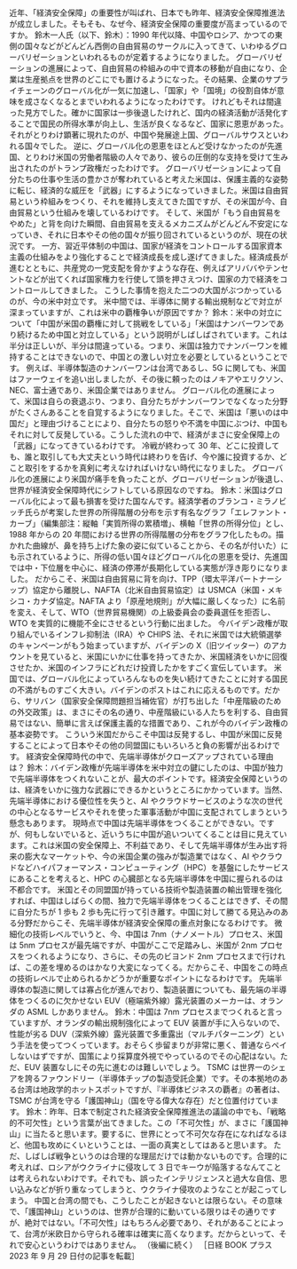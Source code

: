###

近年、「経済安全保障」の重要性が叫ばれ、日本でも昨年、経済安全保障推進法が成立しました。そもそも、なぜ今、経済安全保障の重要度が高まっているのですか。
鈴木一人氏（以下、鈴木）：1990 年代以降、中国やロシア、かつての東側の国々などがどんどん西側の自由貿易のサークルに入ってきて、いわゆるグローバリゼーションといわれるものが定着するようになりました。
グローバリゼーションの進展によって、自由貿易の枠組みの中で資本の移動が自由になり、企業は生産拠点を世界のどこにでも置けるようになった。その結果、企業のサプライチェーンのグローバル化が一気に加速し、「国家」や「国境」の役割自体が意味を成さなくなるとまでいわれるようになったわけです。
けれどもそれは間違った見方でした。確かに国家は一歩後退したけれど、国内の経済活動が活発化することで国民の所得水準が向上し、生活が良くなるなど、国家に恩恵があった。それがとりわけ顕著に現れたのが、中国や発展途上国、グローバルサウスといわれる国々でした。
逆に、グローバル化の恩恵をほとんど受けなかったのが先進国、とりわけ米国の労働者階級の人々であり、彼らの圧倒的な支持を受けて生み出されたのがトランプ政権だったわけです。
グローバリゼーションによって自分たちの仕事や生活の豊かさが奪われていると考えた米国は、保護主義的な姿勢に転じ、経済的な威圧を「武器」にするようになっていきました。米国は自由貿易という枠組みをつくり、それを維持し支えてきた国ですが、その米国が今、自由貿易という仕組みを壊しているわけです。
そして、米国が「もう自由貿易をやめた」と背を向けた瞬間、自由貿易を支えるメカニズムがどんどん不安定になっていき、それに日本やその他の国々が振り回されているというのが、現在の状況です。
一方、習近平体制の中国は、国家が経済をコントロールする国家資本主義の仕組みをより強化することで経済成長を成し遂げてきました。経済成長が進むとともに、共産党の一党支配を脅かすような存在、例えばアリババやテンセントなどが出てくれば国家権力を行使して頭を押さえつけ、国家の力で経済をコントロールしてきました。
こうした事情を抱えた二つの大国がぶつかっているのが、今の米中対立です。
米中間では、半導体に関する輸出規制などで対立が深まっていますが、これは米中の覇権争いが原因ですか？
鈴木：米中の対立について「中国が米国の覇権に対して挑戦をしている」「米国はナンバーワンであり続けるため中国と対立している」という説明がしばしばされています。これは半分は正しいが、半分は間違っている。つまり、米国は独力でナンバーワンを維持することはできないので、中国との激しい対立を必要としているということです。
例えば、半導体製造のナンバーワンは台湾であるし、5G に関しても、米国はファーウェイを追い出しましたが、その後に頼ったのはノキアやエリクソン、NEC、富士通であり、米国企業ではありません。
グローバル化の進展によって、米国は自らの衰退ぶり、つまり、自分たちがナンバーワンでなくなった分野がたくさんあることを自覚するようになりました。そこで、米国は「悪いのは中国だ」と理由づけることにより、自分たちの怒りや不満を中国にぶつけ、中国もそれに対して反発している。こうした流れの中で、経済がまさに安全保障上の「武器」になってきているわけです。
冷戦が終わって 30 年、どこに投資しても、誰と取引しても大丈夫という時代は終わりを告げ、今や誰に投資するか、どこと取引をするかを真剣に考えなければいけない時代になりました。
グローバル化の進展により米国が痛手を負ったことが、グローバリゼーションが後退し、世界が経済安全保障時代にシフトしている原因なのですね。
鈴木：米国はグローバル化によって最も損害を受けた国なんです。経済学者のブランコ・ミラノビッチ氏らが考案した世界の所得階層の分布を示す有名なグラフ「エレファント・カーブ」（編集部注：縦軸「実質所得の累積増」、横軸「世界の所得分位」とし、1988 年からの 20 年間における世界の所得階層の分布をグラフ化したもの。描かれた曲線が、鼻を持ち上げた象の姿に似ていることから、その名が付いた）にも示されているように、所得の低い国々ほどグローバル化の恩恵を受け、先進国では中・下位層を中心に、経済の停滞が長期化している実態が浮き彫りになりました。
だからこそ、米国は自由貿易に背を向け、TPP（環太平洋パートナーシップ）協定から離脱し、NAFTA（北米自由貿易協定）は USMCA（米国・メキシコ・カナダ協定。NAFTA より「原産地規則」が大幅に厳しくなった）に名前を変え、そして、WTO（世界貿易機関）の上級委員会の委員選任を拒否し、WTO を実質的に機能不全にさせるという行動に出ました。
今バイデン政権が取り組んでいるインフレ抑制法（IRA）や CHIPS 法、それに米国では大統領選挙のキャンペーンがもう始まっていますが、バイデンの X（旧ツイッター）のアカウントを見ていると、米国にいかに仕事を持ってきたか、米国経済をいかに回復させたか、米国のインフラにどれだけ投資したかをすごく宣伝しています。
米国では、グローバル化によっていろんなものを失い続けてきたことに対する国民の不満がものすごく大きい。バイデンのポストはこれに応えるものです。だから、サリバン（国家安全保障問題担当補佐官）が打ち出した「中産階級のための外交政策」は、まさにその名の通り、中産階級にいる人たちを利する、自由貿易ではない、簡単に言えば保護主義的な措置であり、これが今のバイデン政権の基本姿勢です。
こういう米国だからこそ中国は反発するし、中国が米国に反発することによって日本やその他の同盟国にもいろいろと負の影響が出るわけです。
経済安全保障時代の中で、先端半導体がクローズアップされている理由は？
鈴木：バイデン政権が先端半導体を米中対立の鍵にしたのは、中国が独力で先端半導体をつくれないことが、最大のポイントです。経済安全保障というのは、経済をいかに強力な武器にできるかというところにかかっています。当然、先端半導体における優位性を失うと、AI やクラウドサービスのような次の世代の中心となるサービスやそれを使った軍事活動が中国に支配されてしまうという懸念もあります。
現時点で中国は先端半導体をつくることができない。ですが、何もしないでいると、近いうちに中国が追いついてくることは目に見えています。これは米国の安全保障上、不利益であり、そして先端半導体が生み出す将来の膨大なマーケットや、今の米国企業の強みが製造業ではなく、AI やクラウドなどハイパフォーマンス・コンピューティング（HPC）を基盤にしたサービスにあることを考えると、HPC の心臓部となる先端半導体を中国に握られるのは不都合です。
米国とその同盟国が持っている技術や製造装置の輸出管理を強化すれば、中国はしばらくの間、独力で先端半導体をつくることはできず、その間に自分たちが 1 歩も 2 歩も先に行って引き離す。中国に対して勝てる見込みのある分野だからこそ、先端半導体が経済安全保障の重点対象になるわけです。
微細化の技術レベルでいうと、今、中国は 7nm（ナノメートル）プロセス、米国は 5nm プロセスが最先端ですが、中国がここで足踏みし、米国が 2nm プロセスをつくれるようになり、さらに、その先のビヨンド 2nm プロセスまで行ければ、この差を埋めるのはかなり大変になってくる。だからこそ、中国をこの時点の技術レベルで止められるかどうかが重要なポイントになるわけです。
先端半導体の製造に関しては寡占化が進んでおり、製造装置についても、最先端の半導体をつくるのに欠かせない EUV（極端紫外線）露光装置のメーカーは、オランダの ASML しかありません。
鈴木：中国は 7nm プロセスまでつくれると言っていますが、オランダの輸出規制強化によって EUV 装置が手に入らないので、性能が劣る DUV（深紫外線）露光装置で多重露出（マルチパターニング）という手法を使ってつくっています。おそらく歩留まりが非常に悪く、普通ならペイしないはずですが、国策により採算度外視でやっているのでその心配はない。ただ、EUV 装置なしにその先に進むのは難しいでしょう。
TSMC は世界一のシェアを誇るファウンドリー（半導体チップの製造受託企業）です。その本拠地のある台湾は地政学的ホットスポットですが、『半導体ビジネスの覇者』の著者は、TSMC が台湾を守る「護国神山」（国を守る偉大な存在）だと位置付けています。
鈴木：昨年、日本で制定された経済安全保障推進法の議論の中でも、「戦略的不可欠性」という言葉が出てきました。この「不可欠性」が、まさに「護国神山」に当たると思います。要するに、世界にとって不可欠な存在になればなるほど、他国も攻めにくいということは、一面の真実としてはあると思います。
ただ、しばしば戦争というのは合理的な理屈だけでは動かないものです。合理的に考えれば、ロシアがウクライナに侵攻して 3 日でキーウが陥落するなんてことは考えられないわけです。それでも、誤ったインテリジェンスと過大な自信、思い込みなどが折り重なってしまうと、ウクライナ侵攻のようなことが起こってしまう。
中国と台湾の間でも、こうしたことが起きないとは限らない。その意味で、「護国神山」というのは、世界が合理的に動いている限りはその通りですが、絶対ではない。「不可欠性」はもちろん必要であり、それがあることによって、台湾が米欧日から守られる確率は確実に高くなります。だからといって、それで安心というわけではありません。
（後編に続く）
［日経 BOOK プラス 2023 年 9 月 29 日付の記事を転載］
